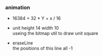 ### animation

* 16384 + 32 * Y + x / 16

* unit height 14 width 10  
useing the bitmap util to draw unit square


* eraseLine  
the positions of this line all -1 
